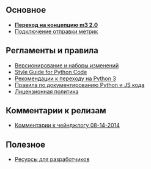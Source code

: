 <!-- 
.. title: Wiki
.. slug: index
.. date: 2014/03/14 14:33:16
.. tags: 
.. link: 
.. description: 
.. type: text
-->

Основное
-----

- **[Переход на концепцию m3 2.0](/posts/move-to-m3-20.html)**
- [Подключение отправки метрик](/stories/how-install-send-metrics.html)

Регламенты и правила
--------------------

- [Версионирование и наборы изменений](/stories/versioning.html)
- [Style Guide for Python Code](/stories/style-guide-python.html)
- [Рекомендации к переходу на Python 3](/stories/move-to-python3.html)
- [Правила по документированию Python и JS кода](/stories/rules-documentation.html)
- [Лицензионная политика](/stories/license.html)

Комментарии к релизам
---------------------

- [Комментарии к чейнджлогу 08-14-2014](/stories/comment-changelog-08-04-2014.html)

Полезное
--------

- [Ресурсы для разработчиков](/stories/resources-for-developers.html)


